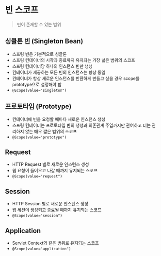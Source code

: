 # 빈 스코프
> 빈이 존재할 수 있는 범위

## 싱클톤 빈 (Singleton Bean)
- 스프링 빈은 기본적으로 싱글톤
- 스프링 컨테이너의 시작과 종료까지 유지되는 가장 넓은 범위의 스코프
- 스프링 컨테이너당 하나의 인스턴스 빈만 생성  
- 컨테이너가 제공하는 모든 빈의 인스턴스는 항상 동일
- 컨테이너가 항상 새로운 인스턴스를 반환하게 만들고 싶을 경우 scope를 prototype으로 설정해야 함
- `@Scope(value="singleton")`

## 프로토타입 (Prototype)
- 컨테이너에 빈을 요청할 때마다 새로운 인스턴스 생성
- 스프링 컨테이너는 프로토타입 빈의 생성과 의존관계 주입까지만 관여하고 더는 관리하지 않는 매우 짧은 범위의 스코프
- `@Scope(value="prototype")`

## Request
- HTTP Request 별로 새로운 인스턴스 생성
- 웹 요청이 들어오고 나갈 때까지 유지되는 스코프
- `@Scope(value="request")`

## Session
- HTTP Session 별로 새로운 인스턴스 생성
- 웹 세션이 생성되고 종료될 때까지 유지되는 스코프
- `@Scope(value="session")`

## Application
- Servlet Context와 같은 범위로 유지되는 스코프
- `@Scope(value="application")`
